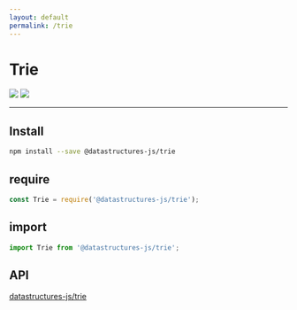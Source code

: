 ```yaml
---
layout: default
permalink: /trie
---
```


# Trie

<div class="ds-badges">
  <img src="https://img.shields.io/npm/v/@datastructures-js/trie.svg"/>
  <img src="https://img.shields.io/npm/dm/@datastructures-js/trie.svg"/>
</div>
<hr />

## Install
```sh
npm install --save @datastructures-js/trie
```

## require
```js
const Trie = require('@datastructures-js/trie');
```

## import
```js
import Trie from '@datastructures-js/trie';
```

## API
<a href="https://github.com/datastructures-js/trie#table-of-contents">datastructures-js/trie</a>
<br /><br />
